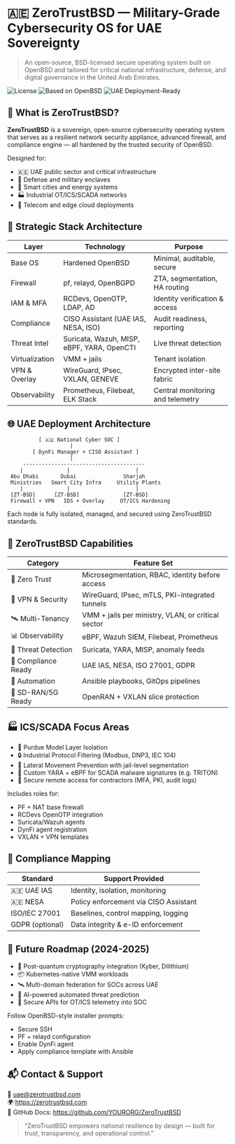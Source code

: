 # 🇦🇪 ZeroTrustBSD — Military-Grade Cybersecurity OS for UAE Sovereignty

> An open-source, BSD-licensed secure operating system built on OpenBSD and tailored for critical national infrastructure, defense, and digital governance in the United Arab Emirates.

![License](https://img.shields.io/badge/license-BSD--2--Clause-blue)
![Based on OpenBSD](https://img.shields.io/badge/based%20on-OpenBSD-lightgrey)
![UAE Deployment-Ready](https://img.shields.io/badge/UAE%20Sovereignty-Enabled-green)

## 🔐 What is ZeroTrustBSD?

**ZeroTrustBSD** is a sovereign, open-source cybersecurity operating system that serves as a resilient network security appliance, advanced firewall, and compliance engine — all hardened by the trusted security of OpenBSD.

Designed for:

- 🇦🇪 UAE public sector and critical infrastructure
- 🏢 Defense and military enclaves
- 🌆 Smart cities and energy systems
- 🏭 Industrial OT/ICS/SCADA networks
- 📡 Telecom and edge cloud deployments

## 🧱 Strategic Stack Architecture

| Layer           | Technology                          | Purpose                        |
|----------------|--------------------------------------|--------------------------------|
| Base OS        | Hardened OpenBSD                     | Minimal, auditable, secure     |
| Firewall       | pf, relayd, OpenBGPD                 | ZTA, segmentation, HA routing |
| IAM & MFA      | RCDevs, OpenOTP, LDAP, AD            | Identity verification & access |
| Compliance     | CISO Assistant (UAE IAS, NESA, ISO)  | Audit readiness, reporting     |
| Threat Intel   | Suricata, Wazuh, MISP, eBPF, YARA, OpenCTI | Live threat detection          |
| Virtualization | VMM + jails                          | Tenant isolation               |
| VPN & Overlay  | WireGuard, IPsec, VXLAN, GENEVE      | Encrypted inter-site fabric    |
| Observability  | Prometheus, Filebeat, ELK Stack      | Central monitoring and telemetry|


## 🌐 UAE Deployment Architecture

```text
          [ 🇦🇪 National Cyber SOC ]
                    |
        [ DynFi Manager + CISO Assistant ]
                    |
     ---------------------------------------
    |              |                     |
 Abu Dhabi       Dubai               Sharjah
 Ministries   Smart City Infra     Utility Plants
    |              |                     |
 [ZT-BSD]      [ZT-BSD]              [ZT-BSD]
 Firewall + VPN   IDS + Overlay     OT/ICS Hardening
```

Each node is fully isolated, managed, and secured using ZeroTrustBSD standards.


## 🔧 ZeroTrustBSD Capabilities

| Category             | Feature Set                                         |
|----------------------|-----------------------------------------------------|
| 🧱 Zero Trust         | Microsegmentation, RBAC, identity before access     |
| 🔐 VPN & Security     | WireGuard, IPsec, mTLS, PKI-integrated tunnels     |
| 🛰 Multi-Tenancy       | VMM + jails per ministry, VLAN, or critical sector |
| 📊 Observability      | eBPF, Wazuh SIEM, Filebeat, Prometheus              |
| 🦠 Threat Detection   | Suricata, YARA, MISP, anomaly feeds                 |
| 📜 Compliance Ready   | UAE IAS, NESA, ISO 27001, GDPR                      |
| 🤖 Automation         | Ansible playbooks, GitOps pipelines                |
| 📡 SD-RAN/5G Ready    | OpenRAN + VXLAN slice protection                   |

## 🏭 ICS/SCADA Focus Areas

- 🧱 Purdue Model Layer Isolation
- 🔒 Industrial Protocol Filtering (Modbus, DNP3, IEC 104)
- 🛑 Lateral Movement Prevention with jail-level segmentation
- 🧬 Custom YARA + eBPF for SCADA malware signatures (e.g. TRITON)
- 🔁 Secure remote access for contractors (MFA, PKI, audit logs)

Includes roles for:

- PF + NAT base firewall
- RCDevs OpenOTP integration
- Suricata/Wazuh agents
- DynFi agent registration
- VXLAN + VPN templates

## 📜 Compliance Mapping

| Standard        | Support Provided                    |
|-----------------|--------------------------------------|
| 🇦🇪 UAE IAS       | Identity, isolation, monitoring      |
| 🇦🇪 NESA          | Policy enforcement via CISO Assistant |
| ISO/IEC 27001   | Baselines, control mapping, logging |
| GDPR (optional) | Data integrity & e-ID enforcement   |

## 🚀 Future Roadmap (2024-2025)

- 🔐 Post-quantum cryptography integration (Kyber, Dilithium)
- 📦 Kubernetes-native VMM workloads
- 🛰 Multi-domain federation for SOCs across UAE
- 🤖 AI-powered automated threat prediction
- 🔁 Secure APIs for OT/ICS telemetry into SOC

Follow OpenBSD-style installer prompts:
- Secure SSH
- PF + relayd configuration
- Enable DynFi agent
- Apply compliance template with Ansible

## 📬 Contact & Support

📧 uae@zerotrustbsd.com  
🌍 https://zerotrustbsd.com  
📘 GitHub Docs: https://github.com/YOURORG/ZeroTrustBSD

> “ZeroTrustBSD empowers national resilience by design — built for trust, transparency, and operational control.”
